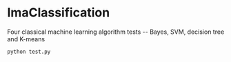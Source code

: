 # ImaClassification
Four classical machine learning algorithm tests -- Bayes, SVM, decision tree and K-means
```python 
python test.py
```
